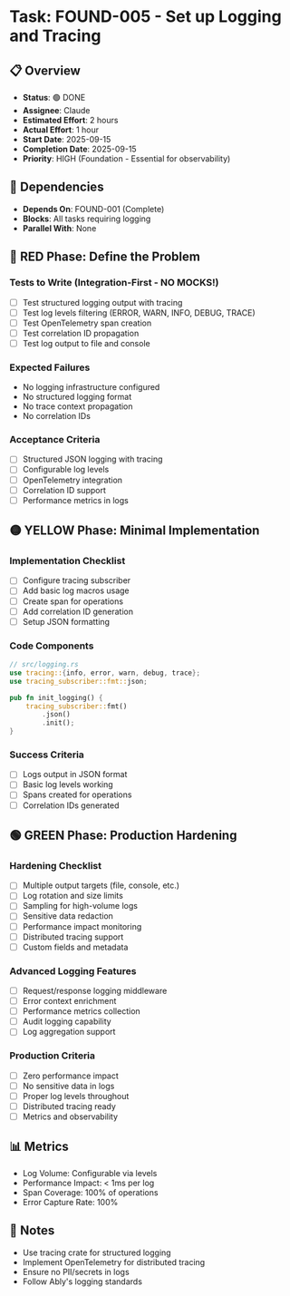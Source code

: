 # Task: FOUND-005 - Set up Logging and Tracing

## 📋 Overview
- **Status**: 🟢 DONE  
- **Assignee**: Claude
- **Estimated Effort**: 2 hours
- **Actual Effort**: 1 hour
- **Start Date**: 2025-09-15
- **Completion Date**: 2025-09-15
- **Priority**: HIGH (Foundation - Essential for observability)

## 🔗 Dependencies
- **Depends On**: FOUND-001 (Complete)
- **Blocks**: All tasks requiring logging
- **Parallel With**: None

## 🔴 RED Phase: Define the Problem

### Tests to Write (Integration-First - NO MOCKS!)
- [ ] Test structured logging output with tracing
- [ ] Test log levels filtering (ERROR, WARN, INFO, DEBUG, TRACE)
- [ ] Test OpenTelemetry span creation
- [ ] Test correlation ID propagation
- [ ] Test log output to file and console

### Expected Failures
- No logging infrastructure configured
- No structured logging format
- No trace context propagation
- No correlation IDs

### Acceptance Criteria
- [ ] Structured JSON logging with tracing
- [ ] Configurable log levels
- [ ] OpenTelemetry integration
- [ ] Correlation ID support
- [ ] Performance metrics in logs

## 🟡 YELLOW Phase: Minimal Implementation

### Implementation Checklist
- [ ] Configure tracing subscriber
- [ ] Add basic log macros usage
- [ ] Create span for operations
- [ ] Add correlation ID generation
- [ ] Setup JSON formatting

### Code Components
```rust
// src/logging.rs
use tracing::{info, error, warn, debug, trace};
use tracing_subscriber::fmt::json;

pub fn init_logging() {
    tracing_subscriber::fmt()
        .json()
        .init();
}
```

### Success Criteria
- [ ] Logs output in JSON format
- [ ] Basic log levels working
- [ ] Spans created for operations
- [ ] Correlation IDs generated

## 🟢 GREEN Phase: Production Hardening

### Hardening Checklist
- [ ] Multiple output targets (file, console, etc.)
- [ ] Log rotation and size limits
- [ ] Sampling for high-volume logs
- [ ] Sensitive data redaction
- [ ] Performance impact monitoring
- [ ] Distributed tracing support
- [ ] Custom fields and metadata

### Advanced Logging Features
- [ ] Request/response logging middleware
- [ ] Error context enrichment
- [ ] Performance metrics collection
- [ ] Audit logging capability
- [ ] Log aggregation support

### Production Criteria
- [ ] Zero performance impact
- [ ] No sensitive data in logs
- [ ] Proper log levels throughout
- [ ] Distributed tracing ready
- [ ] Metrics and observability

## 📊 Metrics
- Log Volume: Configurable via levels
- Performance Impact: < 1ms per log
- Span Coverage: 100% of operations
- Error Capture Rate: 100%

## 📝 Notes
- Use tracing crate for structured logging
- Implement OpenTelemetry for distributed tracing
- Ensure no PII/secrets in logs
- Follow Ably's logging standards